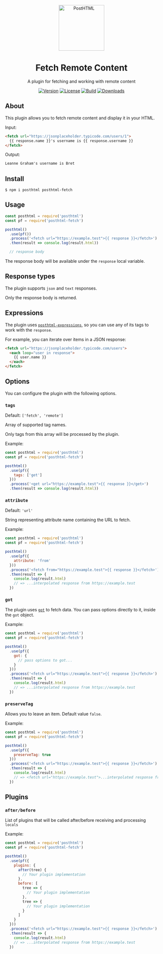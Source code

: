<div align="center">
  <img width="150" height="150" title="PostHTML" src="https://posthtml.github.io/posthtml/logo.svg">
  <h1>Fetch Remote Content</h1>
  <p>A plugin for fetching and working with remote content</p>

  [![Version][npm-version-shield]][npm]
  [![License][license-shield]][license]
  [![Build][travis-ci-shield]][travis-ci]
  [![Downloads][npm-stats-shield]][npm-stats]
</div>

## About

This plugin allows you to fetch remote content and display it in your HTML.

Input:

```html
<fetch url="https://jsonplaceholder.typicode.com/users/1">
  {{ response.name }}'s username is {{ response.username }}
</fetch>
```

Output:

```html
Leanne Graham's username is Bret
```

## Install

```
$ npm i posthtml posthtml-fetch
```

## Usage

```js
const posthtml = require('posthtml')
const pf = require('posthtml-fetch')

posthtml()
  .use(pf())
  .process('<fetch url="https://example.test">{{ response }}</fetch>')
  .then(result => console.log(result.html))

  // response body
```

The response body will be available under the `response` local variable.

## Response types

The plugin supports `json` and `text` responses. 

Only the response body is returned.

## Expressions

The plugin uses [`posthtml-expressions`](https://github.com/posthtml/posthtml-expressions), so you can use any of its tags to work with the `response`.

For example, you can iterate over items in a JSON response:

```html
<fetch url="https://jsonplaceholder.typicode.com/users">
  <each loop="user in response">
    {{ user.name }}
  </each>
</fetch>
```

## Options

You can configure the plugin with the following options.

### `tags`

Default: `['fetch', 'remote']`

Array of supported tag names. 

Only tags from this array will be processed by the plugin.

Example:

```js
const posthtml = require('posthtml')
const pf = require('posthtml-fetch')

posthtml()
  .use(pf({
    tags: ['get']
  }))
  .process('<get url="https://example.test">{{ response }}</get>')
  .then(result => console.log(result.html))
```

### `attribute`

Default: `'url'`

String representing attribute name containing the URL to fetch.

Example:

```js
const posthtml = require('posthtml')
const pf = require('posthtml-fetch')

posthtml()
  .use(pf({
    attribute: 'from'
  }))
  .process('<fetch from="https://example.test">{{ response }}</fetch>')
  .then(result => {
    console.log(result.html)
    // => ...interpolated response from https://example.test
  })
```

### `got`

The plugin uses [`got`](https://github.com/sindresorhus/got) to fetch data. You can pass options directly to it, inside the `got` object.

Example:

```js
const posthtml = require('posthtml')
const pf = require('posthtml-fetch')

posthtml()
  .use(pf({
    got: {
      // pass options to got...
    }
  }))
  .process('<fetch url="https://example.test">{{ response }}</fetch>')
  .then(result => {
    console.log(result.html)
    // => ...interpolated response from https://example.test
  })
```

### `preserveTag`

Allows you to leave an item. Default value `false`.

Example:

```js
const posthtml = require('posthtml')
const pf = require('posthtml-fetch')

posthtml()
  .use(pf({
    preserveTag: true
  }))
  .process('<fetch url="https://example.test">{{ response }}</fetch>')
  .then(result => {
    console.log(result.html)
    // => <fetch url="https://example.test">...interpolated response from https://example.test</fetch>
  })
```

## Plugins

### `after/before`

List of plugins that will be called after/before receiving and processing `locals`

Example:

```js
const posthtml = require('posthtml')
const pf = require('posthtml-fetch')

posthtml()
  .use(pf({
    plugins: {
      after(tree) {
        // Your plugin implementation
      },
      before: [
        tree => {
          // Your plugin implementation
        },
        tree => {
          // Your plugin implementation
        }
      ]
    }
  }))
  .process('<fetch url="https://example.test">{{ response }}</fetch>')
  .then(result => {
    console.log(result.html)
    // => ...interpolated response from https://example.test
  })
```



[npm]: https://www.npmjs.com/package/posthtml-fetch
[npm-version-shield]: https://img.shields.io/npm/v/posthtml-fetch.svg
[npm-stats]: http://npm-stat.com/charts.html?package=posthtml-fetch
[npm-stats-shield]: https://img.shields.io/npm/dt/posthtml-fetch.svg
[travis-ci]: https://travis-ci.org/posthtml/posthtml-fetch/
[travis-ci-shield]: https://img.shields.io/travis/posthtml/posthtml-fetch/master.svg
[license]: ./LICENSE
[license-shield]: https://img.shields.io/npm/l/posthtml-fetch.svg
